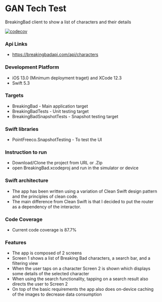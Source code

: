 # GAN Tech Test
BreakingBad client to show a list of characters and their details

[![codecov](https://codecov.io/gh/andecoder/GAN-BreakingBad/branch/main/graph/badge.svg?token=DS8QLJXBRX)](https://codecov.io/gh/andecoder/GAN-BreakingBad)

### Api Links
- https://breakingbadapi.com/api/characters

### Development Platform
- iOS 13.0 (Minimum deployment traget) and XCode 12.3
- Swift 5.3

### Targets
- BreakingBad - Main application target
- BreakingBadTests - Unit testing target
- BreakingBadSnapshotTests - Snapshot testing target

### Swift libraries
- PointFreeco.SnapshotTesting - To test the UI

### Instruction to run
- Download/Clone the project from URL or .Zip
- open BreakingBad.xcodeproj and run in the simulator or device

### Swift architecture
- The app has been written using a variation of Clean Swift design pattern and the principles of clean code.
- The main difference from Clean Swift is that I decided to put the router as a dependency of the interactor.

### Code Coverage
- Current code coverage is 87.7%

### Features
- The app is composed of 2 screens
- Screen 1 shows a list of Breaking Bad characters, a search bar, and a filtering view
- When the user taps on a character Screen 2 is shown which displays some details of the selected character
- When using the search functionality, tapping on a search result also directs the user to Screen 2
- On top of the basic requirements the app also does on-device caching of the images to decrease data consumption
